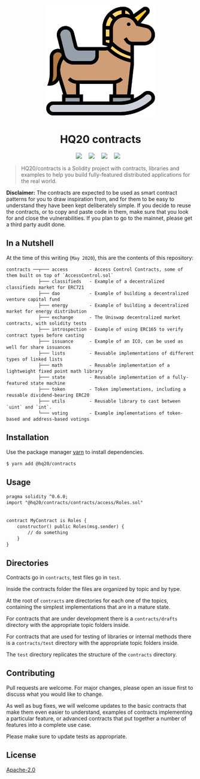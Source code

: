 <div align="center">
    <img width="300" alt="Icons made by Eucalyp from www.flaticon.com" src="rocking.svg">
    <h1>HQ20 contracts</h1>
    <div>
        <a
            href="https://app.netlify.com/sites/hq20-contracts/deploys"><img
                src="https://api.netlify.com/api/v1/badges/13cb75c8-7d47-4cb9-808d-1657b46091c4/deploy-status" /></a>&emsp;
        <a
            href="https://travis-ci.com/HQ20/contracts"><img
                src="https://travis-ci.com/HQ20/contracts.svg?branch=dev" /></a>&emsp;
        <a
            href="https://coveralls.io/github/HQ20/contracts?branch=dev"><img
                src="https://coveralls.io/repos/github/HQ20/contracts/badge.svg?branch=dev" /></a>&emsp;
        <a
            href="https://dependabot.com"><img
                src="https://api.dependabot.com/badges/status?host=github&repo=HQ20/contracts" /></a>&emsp;
    </div>
</div>

> HQ20/contracts is a Solidity project with contracts, libraries and examples to help you build fully-featured distributed applications for the real world.

**Disclaimer:** The contracts are expected to be used as smart contract patterns for you to draw inspiration from, and for them to be easy to understand they have been kept deliberately simple. If you decide to reuse the contracts, or to copy and paste code in them, make sure that you look for and close the vulnerabilities. If you plan to go to the mainnet, please get a third party audit done.

## In a Nutshell

At the time of this writing (`May 2020`), this are the contents of this repository:

```
contracts ──┬─── access        - Access Control Contracts, some of them built on top of `AccessControl.sol`
            ├─── classifieds   - Example of a decentralized classifieds market for ERC721
            ├─── dao           - Example of building a decentralized venture capital fund
            ├─── energy        - Example of building a decentralized market for energy distribution
            ├─── exchange      - The Uniswap decentralized market contracts, with solidity tests
            ├─── introspection - Example of using ERC165 to verify contract types before casting
            ├─── issuance      - Example of an ICO, can be used as well for share issuances
            ├─── lists         - Reusable implementations of different types of linked lists
            ├─── math          - Reusable implementation of a lightweight fixed point math library
            ├─── state         - Reusable implementation of a fully-featured state machine
            ├─── token         - Token implementations, including a reusable dividend-bearing ERC20
            ├─── utils         - Reusable library to cast between `uint` and `int`.
            └─── voting        - Example implementations of token-based and address-based votings
```

## Installation

Use the package manager [yarn](https://yarnpkg.com) to install dependencies.

```bash
$ yarn add @hq20/contracts
```

## Usage

```solidity
pragma solidity ^0.6.0;
import "@hq20/contracts/contracts/access/Roles.sol"


contract MyContract is Roles {
	constructor() public Roles(msg.sender) {
		// do something
	}
}
```

## Directories

Contracts go in `contracts`, test files go in `test`.

Inside the contracts folder the files are organized by topic and by type.

At the root of `contracts` are directories for each one of the topics, containing the simplest implementations that are in a mature state.

For contracts that are under development there is a `contracts/drafts` directory with the appropriate topic folders inside.

For contracts that are used for testing of libraries or internal methods there is a `contracts/test` directory with the appropriate topic folders inside.

The `test` directory replicates the structure of the `contracts` directory.

## Contributing
Pull requests are welcome. For major changes, please open an issue first to discuss what you would like to change.

As well as bug fixes, we will welcome updates to the basic contracts that make them even easier to understand, examples of contracts implementing a particular feature, or advanced contracts that put together a number of features into a complete use case.

Please make sure to update tests as appropriate.

## License
[Apache-2.0](LICENSE)
